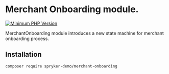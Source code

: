 # Merchant Onboarding module.
[![Minimum PHP Version](https://img.shields.io/badge/php-%3E%3D%208.2-8892BF.svg)](https://php.net/)

MerchantOnboarding module introduces a new state machine for merchant onboarding process.

## Installation

```
composer require spryker-demo/merchant-onboarding
```
